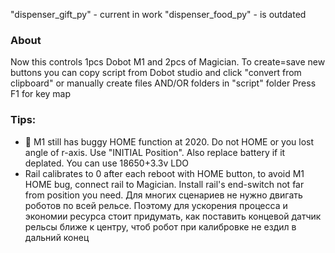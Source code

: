 
"dispenser_gift_py" - current in work
"dispenser_food_py" - is outdated
### About
Now this controls 1pcs Dobot M1 and 2pcs of Magician.
To create=save new buttons you can copy script from Dobot studio and click "convert from clipboard" or manually create files AND/OR folders in "script" folder
Press F1 for key map


### Tips:
* 🐛 M1 still has buggy HOME  function at 2020. Do not HOME or you lost angle of r-axis. Use "INITIAL Position". Also replace battery if it deplated. You can use 18650+3.3v LDO
* Rail calibrates to 0 after each reboot with HOME button, to avoid M1 HOME bug, connect rail to Magician. Install rail's end-switch not far from position you need. Для многих сценариев не нужно двигать роботов по всей рельсе. Поэтому для ускорения процесса и экономии ресурса стоит придумать, как поставить концевой датчик рельсы ближе к центру, чтоб робот при калибровке не ездил в дальний конец

